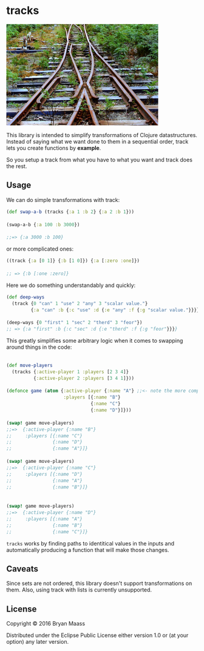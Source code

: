 # tracks

![Converging Tracks](https://raw.githubusercontent.com/escherize/tracks/master/tracks.jpg)

This library is intended to simplify transformations of Clojure datastructures. Instead of saying what we want done to them in a sequential order, track lets you create functions by __example__.

So you setup a track from what you have to what you want and track does the rest.

## Usage

We can do simple transformations with track:

``` clojure
(def swap-a-b (tracks {:a 1 :b 2} {:a 2 :b 1}))

(swap-a-b {:a 100 :b 3000})

;;=> {:a 3000 :b 100}
```

or more complicated ones:

``` clojure
((track {:a [0 1]} {:b [1 0]}) {:a [:zero :one]})

;; => {:b [:one :zero]}
```
Here we do something understandably and quickly:

```clojure
(def deep-ways
  (track {0 "can" 1 "use" 2 "any" 3 "scalar value."}
         {:a "can" :b {:c "use" :d {:e "any" :f {:g "scalar value."}}}}))

(deep-ways {0 "first" 1 "sec" 2 "therd" 3 "feor"})
;; => {:a "first" :b {:c "sec" :d {:e "therd" :f {:g "feor"}}}}
```


This greatly simplifies some arbitrary logic when it comes to swapping around things in the code:
```clojure

(def move-players
  (tracks {:active-player 1 :players [2 3 4]}
          {:active-player 2 :players [3 4 1]}))

(defonce game (atom {:active-player {:name "A"} ;;<- note the more complex leaf!
                     :players [{:name "B"}
                               {:name "C"}
                               {:name "D"}]}))

(swap! game move-players)
;;=>  {:active-player {:name "B"}
;;     :players [{:name "C"}
;;               {:name "D"}
;;               {:name "A"}]}

(swap! game move-players)
;;=>  {:active-player {:name "C"}
;;     :players [{:name "D"}
;;               {:name "A"}
;;               {:name "B"}]}


(swap! game move-players)
;;=>  {:active-player {:name "D"}
;;     :players [{:name "A"}
;;               {:name "B"}
;;               {:name "C"}]}


```

`tracks` works by finding paths to identitical values in the inputs and automatically producing a function that will make those changes.


## Caveats

Since sets are not ordered, this library doesn't support transformations on them. Also, using track with lists is currently unsupported.

## License

Copyright © 2016 Bryan Maass

Distributed under the Eclipse Public License either version 1.0 or (at
                                                                    your option) any later version.

